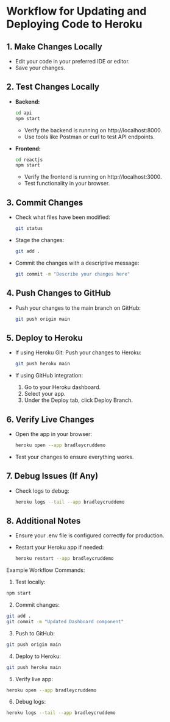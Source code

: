 # Workflow for Updating and Deploying Code to Heroku

## **1. Make Changes Locally**

- Edit your code in your preferred IDE or editor.
- Save your changes.

## **2. Test Changes Locally**

- **Backend:**

  ```bash
  cd api
  npm start
  ```

  - Verify the backend is running on http://localhost:8000.
  - Use tools like Postman or curl to test API endpoints.

- **Frontend:**

  ```bash
  cd reactjs
  npm start
  ```

  - Verify the frontend is running on http://localhost:3000.
  - Test functionality in your browser.

## **3. Commit Changes**

- Check what files have been modified:

  ```bash
  git status
  ```

- Stage the changes:

  ```bash
  git add .
  ```

- Commit the changes with a descriptive message:

  ```bash
  git commit -m "Describe your changes here"
  ```

## **4. Push Changes to GitHub**

- Push your changes to the main branch on GitHub:

  ```bash
  git push origin main
  ```

## **5. Deploy to Heroku**

- If using Heroku Git:
  Push your changes to Heroku:

  ```bash
  git push heroku main
  ```

- If using GitHub integration:
  1. Go to your Heroku dashboard.
  2. Select your app.
  3. Under the Deploy tab, click Deploy Branch.

## **6. Verify Live Changes**

- Open the app in your browser:

  ```bash
  heroku open --app bradleycruddemo
  ```

- Test your changes to ensure everything works.

## **7. Debug Issues (If Any)**

- Check logs to debug:

  ```bash
  heroku logs --tail --app bradleycruddemo
  ```

## **8. Additional Notes**

- Ensure your .env file is configured correctly for production.
- Restart your Heroku app if needed:

  ```bash
  heroku restart --app bradleycruddemo
  ```

Example Workflow Commands:

1. Test locally:

  ```bash
  npm start
  ```

2. Commit changes:

  ```bash
  git add .
  git commit -m "Updated Dashboard component"
  ```

3. Push to GitHub:

  ```bash
  git push origin main
  ```

4. Deploy to Heroku:

  ```bash
  git push heroku main
  ```

5. Verify live app:

  ```bash
  heroku open --app bradleycruddemo
  ```

6. Debug logs:

  ```bash
  heroku logs --tail --app bradleycruddemo
  ```

